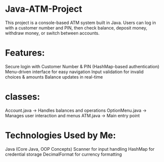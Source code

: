# Java-ATM-Project
This project is a console-based ATM system built in Java. Users can log in with a customer number and PIN, then check balance, deposit money, withdraw money, or switch between accounts.

# Features:

Secure login with Customer Number & PIN (HashMap-based authentication)
Menu-driven interface for easy navigation
Input validation for invalid choices & amounts
Balance updates in real-time

# classes:

Account.java → Handles balances and operations
OptionMenu.java → Manages user interaction and menus
ATM.java → Main entry point

# Technologies Used by Me:

Java (Core Java, OOP Concepts)
Scanner for input handling
HashMap for credential storage
DecimalFormat for currency formatting
